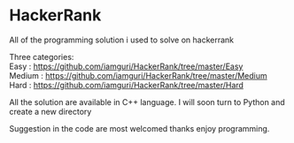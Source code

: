 # HackerRank

All of the programming solution i used to solve on hackerrank

Three categories: <br/>
Easy   : https://github.com/iamguri/HackerRank/tree/master/Easy <br/>
Medium : https://github.com/iamguri/HackerRank/tree/master/Medium <br/>
Hard   : https://github.com/iamguri/HackerRank/tree/master/Hard <br/>

All the solution are available in C++ language.
I will soon turn to Python and create a new directory 

Suggestion in the code are most welcomed thanks enjoy programming.

